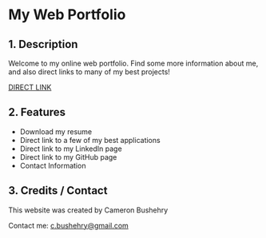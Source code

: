 # My Web Portfolio

## 1. Description
Welcome to my online web portfolio. Find some more information about me, and also direct links to many of my best projects!

[DIRECT LINK](https://cbushehry.github.io/cjb-web-portfolio/)

## 2. Features
 * Download my resume
 * Direct link to a few of my best applications
 * Direct link to my LinkedIn page
 * Direct link to my GitHub page
 * Contact Information

## 3. Credits / Contact
This website was created by Cameron Bushehry

Contact me: c.bushehry@gmail.com